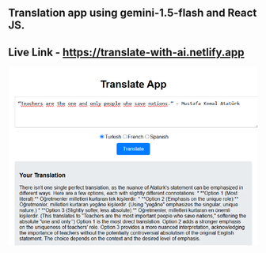 ## Translation app using gemini-1.5-flash and React JS.
## Live Link - https://translate-with-ai.netlify.app 
![Demo](./ss.png)


